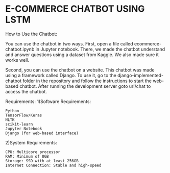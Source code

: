 # E-COMMERCE CHATBOT USING LSTM

How to Use the Chatbot:

You can use the chatbot in two ways. First, open a file called ecommerce-chatbot.ipynb in Jupyter notebook. There, we made the chatbot understand and answer questions using a dataset from Kaggle. We also made sure it works well.

Second, you can use the chatbot on a website. This chatbot was made using a framework called Django. To use it, go to the django-implemented-chatbot folder in the repository and follow the instructions to start the web-based chatbot. After running the development server goto url/chat to access the chatbot.

Requirements:
1)Software Requirements:

    Python
    TensorFlow/Keras
    NLTK
    scikit-learn
    Jupyter Notebook
    Django (for web-based interface)
    
2)System Requirements:

    CPU: Multicore processor
    RAM: Minimum of 8GB
    Storage: SSD with at least 256GB
    Internet Connection: Stable and high-speed

